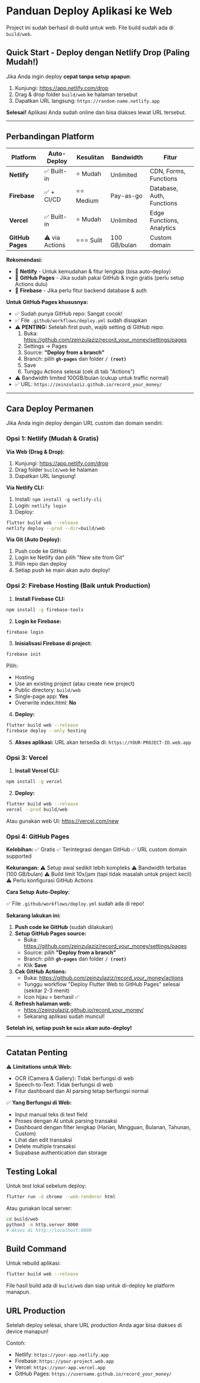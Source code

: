 # Panduan Deploy Aplikasi ke Web

Project ini sudah berhasil di-build untuk web. File build sudah ada di `build/web`.

## Quick Start - Deploy dengan Netlify Drop (Paling Mudah!)

Jika Anda ingin deploy **cepat tanpa setup apapun**:

1. Kunjungi: https://app.netlify.com/drop
2. Drag & drop folder `build/web` ke halaman tersebut
3. Dapatkan URL langsung: `https://random-name.netlify.app`

**Selesai!** Aplikasi Anda sudah online dan bisa diakses lewat URL tersebut.

---

## Perbandingan Platform

| Platform | Auto-Deploy | Kesulitan | Bandwidth | Fitur |
|----------|-------------|-----------|-----------|-------|
| **Netlify** | ✅ Built-in | ⭐ Mudah | Unlimited | CDN, Forms, Functions |
| **Firebase** | ✅ + CI/CD | ⭐⭐ Medium | Pay-as-go | Database, Auth, Functions |
| **Vercel** | ✅ Built-in | ⭐ Mudah | Unlimited | Edge Functions, Analytics |
| **GitHub Pages** | ⚠️ via Actions | ⭐⭐⭐ Sulit | 100 GB/bulan | Custom domain |

**Rekomendasi:** 
- 🥇 **Netlify** - Untuk kemudahan & fitur lengkap (bisa auto-deploy)
- 🥈 **GitHub Pages** - Jika sudah pakai GitHub & ingin gratis (perlu setup Actions dulu)
- 🥉 **Firebase** - Jika perlu fitur backend database & auth

**Untuk GitHub Pages khususnya:**
- ✅ Sudah punya GitHub repo: Sangat cocok!
- ✅ File `.github/workflows/deploy.yml` sudah disiapkan
- ⚠️ **PENTING:** Setelah first push, wajib setting di GitHub repo:
  1. Buka: https://github.com/zeinzulaziz/record_your_money/settings/pages
  2. Settings → Pages
  3. Source: **"Deploy from a branch"**
  4. Branch: pilih **`gh-pages`** dan folder **`/ (root)`**
  5. Save
  6. Tunggu Actions selesai (cek di tab "Actions")
- ⚠️ Bandwidth limited 100GB/bulan (cukup untuk traffic normal)
- ✅ URL: `https://zeinzulaziz.github.io/record_your_money/`

---

## Cara Deploy Permanen

Jika Anda ingin deploy dengan URL custom dan domain sendiri:

### Opsi 1: Netlify (Mudah & Gratis)

**Via Web (Drag & Drop):**
1. Kunjungi: https://app.netlify.com/drop
2. Drag folder `build/web` ke halaman
3. Dapatkan URL langsung!

**Via Netlify CLI:**
1. Install: `npm install -g netlify-cli`
2. Login: `netlify login`
3. Deploy: 
```bash
flutter build web --release
netlify deploy --prod --dir=build/web
```

**Via Git (Auto Deploy):**
1. Push code ke GitHub
2. Login ke Netlify dan pilih "New site from Git"
3. Pilih repo dan deploy
4. Setiap push ke main akan auto deploy!

### Opsi 2: Firebase Hosting (Baik untuk Production)

1. **Install Firebase CLI:**
```bash
npm install -g firebase-tools
```

2. **Login ke Firebase:**
```bash
firebase login
```

3. **Inisialisasi Firebase di project:**
```bash
firebase init
```
Pilih:
- Hosting
- Use an existing project (atau create new project)
- Public directory: `build/web`
- Single-page app: **Yes**
- Overwrite index.html: **No**

4. **Deploy:**
```bash
flutter build web --release
firebase deploy --only hosting
```

5. **Akses aplikasi:**
URL akan tersedia di: `https://YOUR-PROJECT-ID.web.app`

### Opsi 3: Vercel

1. **Install Vercel CLI:**
```bash
npm install -g vercel
```

2. **Deploy:**
```bash
flutter build web --release
vercel --prod build/web
```

Atau gunakan web UI: https://vercel.com/new

### Opsi 4: GitHub Pages

**Kelebihan:**
✅ Gratis
✅ Terintegrasi dengan GitHub
✅ URL custom domain supported

**Kekurangan:**
⚠️ Setup awal sedikit lebih kompleks
⚠️ Bandwidth terbatas (100 GB/bulan)
⚠️ Build limit 10x/jam (tapi tidak masalah untuk project kecil)
⚠️ Perlu konfigurasi GitHub Actions

**Cara Setup Auto-Deploy:**

✅ File `.github/workflows/deploy.yml` sudah ada di repo!

**Sekarang lakukan ini:**

1. **Push code ke GitHub** (sudah dilakukan)
2. **Setup GitHub Pages source:**
   - Buka: https://github.com/zeinzulaziz/record_your_money/settings/pages
   - Source: pilih **"Deploy from a branch"**
   - Branch: pilih **`gh-pages`** dan folder **`/ (root)`**
   - Klik **Save**
3. **Cek GitHub Actions:**
   - Buka: https://github.com/zeinzulaziz/record_your_money/actions
   - Tunggu workflow "Deploy Flutter Web to GitHub Pages" selesai (sekitar 2-3 menit)
   - Icon hijau = berhasil ✅
4. **Refresh halaman web:**
   - https://zeinzulaziz.github.io/record_your_money/
   - Sekarang aplikasi sudah muncul!

**Setelah ini, setiap push ke `main` akan auto-deploy!**

---

## Catatan Penting

⚠️ **Limitations untuk Web:**
- OCR (Camera & Gallery): Tidak berfungsi di web
- Speech-to-Text: Tidak berfungsi di web
- Fitur dashboard dan AI parsing tetap berfungsi normal

✅ **Yang Berfungsi di Web:**
- Input manual teks di text field
- Proses dengan AI untuk parsing transaksi
- Dashboard dengan filter lengkap (Harian, Mingguan, Bulanan, Tahunan, Custom)
- Lihat dan edit transaksi
- Delete multiple transaksi
- Supabase authentication dan storage

## Testing Lokal

Untuk test lokal sebelum deploy:
```bash
flutter run -d chrome --web-renderer html
```

Atau gunakan local server:
```bash
cd build/web
python3 -m http.server 8000
# Akses di http://localhost:8000
```

## Build Command

Untuk rebuild aplikasi:
```bash
flutter build web --release
```

File hasil build ada di `build/web` dan siap untuk di-deploy ke platform manapun.

## URL Production

Setelah deploy selesai, share URL production Anda agar bisa diakses di device manapun!

Contoh:
- Netlify: `https://your-app.netlify.app`
- Firebase: `https://your-project.web.app`
- Vercel: `https://your-app.vercel.app`
- GitHub Pages: `https://username.github.io/record_your_money/`
